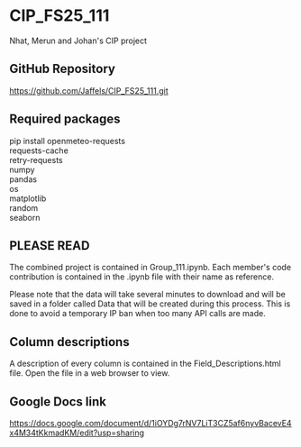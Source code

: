 # CIP_FS25_111
Nhat, Merun and Johan's CIP project

## GitHub Repository
https://github.com/Jaffels/CIP_FS25_111.git

## Required packages
pip install openmeteo-requests  
requests-cache   
retry-requests   
numpy   
pandas   
os  
matplotlib  
random  
seaborn  
 
## PLEASE READ
The combined project is contained in Group_111.ipynb. Each member's 
code contribution is contained in the .ipynb file with
their name as reference.

Please note that the data will take several minutes to download and
will be saved in a folder called Data that will be created during this
process. This is done to avoid a temporary IP ban when too many API
calls are made.

## Column descriptions
A description of every column is contained in the
Field_Descriptions.html file. Open the file in a web browser
to view.

## Google Docs link
https://docs.google.com/document/d/1iOYDg7rNV7LiT3CZ5af6nyvBacevE4x4M34tKkmadKM/edit?usp=sharing